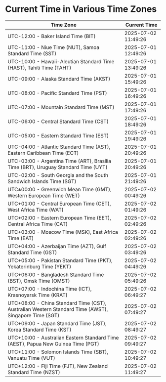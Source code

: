# Current Time in Various Time Zones

| Time Zone | Current Time |
|-----------|--------------|
| UTC-12:00 - Baker Island Time (BIT) | 2025-07-02 11:49:26 |
| UTC-11:00 - Niue Time (NUT), Samoa Standard Time (SST) | 2025-07-01 12:49:26 |
| UTC-10:00 - Hawaii-Aleutian Standard Time (HAST), Tahiti Time (TAHT) | 2025-07-01 13:49:26 |
| UTC-09:00 - Alaska Standard Time (AKST) | 2025-07-01 15:49:26 |
| UTC-08:00 - Pacific Standard Time (PST) | 2025-07-01 16:49:26 |
| UTC-07:00 - Mountain Standard Time (MST) | 2025-07-01 17:49:26 |
| UTC-06:00 - Central Standard Time (CST) | 2025-07-01 18:49:26 |
| UTC-05:00 - Eastern Standard Time (EST) | 2025-07-01 19:49:26 |
| UTC-04:00 - Atlantic Standard Time (AST), Eastern Caribbean Time (ECT) | 2025-07-01 20:49:26 |
| UTC-03:00 - Argentina Time (ART), Brasília Time (BRT), Uruguay Standard Time (UYT) | 2025-07-01 20:49:26 |
| UTC-02:00 - South Georgia and the South Sandwich Islands Time (SGT) | 2025-07-01 21:49:26 |
| UTC±00:00 - Greenwich Mean Time (GMT), Western European Time (WET) | 2025-07-02 00:49:26 |
| UTC+01:00 - Central European Time (CET), West Africa Time (WAT) | 2025-07-02 01:49:26 |
| UTC+02:00 - Eastern European Time (EET), Central Africa Time (CAT) | 2025-07-02 02:49:26 |
| UTC+03:00 - Moscow Time (MSK), East Africa Time (EAT) | 2025-07-02 02:49:26 |
| UTC+04:00 - Azerbaijan Time (AZT), Gulf Standard Time (GST) | 2025-07-02 03:49:26 |
| UTC+05:00 - Pakistan Standard Time (PKT), Yekaterinburg Time (YEKT) | 2025-07-02 04:49:26 |
| UTC+06:00 - Bangladesh Standard Time (BST), Omsk Time (OMST) | 2025-07-02 05:49:26 |
| UTC+07:00 - Indochina Time (ICT), Krasnoyarsk Time (KRAT) | 2025-07-02 06:49:27 |
| UTC+08:00 - China Standard Time (CST), Australian Western Standard Time (AWST), Singapore Time (SGT) | 2025-07-02 07:49:27 |
| UTC+09:00 - Japan Standard Time (JST), Korea Standard Time (KST) | 2025-07-02 08:49:27 |
| UTC+10:00 - Australian Eastern Standard Time (AEST), Papua New Guinea Time (PGT) | 2025-07-02 09:49:27 |
| UTC+11:00 - Solomon Islands Time (SBT), Vanuatu Time (VUT) | 2025-07-02 10:49:27 |
| UTC+12:00 - Fiji Time (FJT), New Zealand Standard Time (NZST) | 2025-07-02 11:49:27 |
